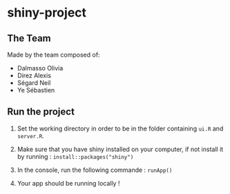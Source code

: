 # shiny-project

## The Team
Made by the team composed of:
- Dalmasso Olivia
- Direz Alexis
- Ségard Neil
- Ye Sébastien

## Run the project 

1. Set the working directory in order to be in the folder containing `ui.R` and `server.R`.

3. Make sure that you have shiny installed on your computer, if not install it by running : `install::packages("shiny")`

4. In the console, run the following commande : `runApp()`

5. Your app should be running locally !

